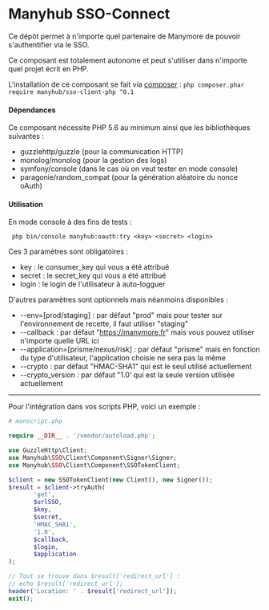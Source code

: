 # Manyhub SSO-Connect 

Ce dépôt permet à n'importe quel partenaire de Manymore de pouvoir s'authentifier via le SSO.

Ce composant est totalement autonome et peut s'utiliser dans n'importe quel projet écrit en PHP.

L'installation de ce composant se fait via [composer](https://getcomposer.org) :
 `` php composer.phar require manyhub/sso-client-php ^0.1 ``
 
#### Dépendances

Ce composant nécessite PHP 5.6 au minimum ainsi que les bibliothèques suivantes :
 - guzzlehttp/guzzle (pour la communication HTTP)
 - monolog/monolog (pour la gestion des logs)
 - symfony/console (dans le cas où on veut tester en mode console)
 - paragonie/random_compat (pour la génération aléatoire du nonce oAuth)
  
#### Utilisation 

En mode console à des fins de tests :

`` php bin/console manyhub:oauth:try <key> <secret> <login>``

Ces 3 paramètres sont obligatoires :
 - key : le consumer_key qui vous a été attribué
 - secret : le secret_key qui vous a été attribué
 - login : le login de l'utilisateur à auto-logguer
 
 
D'autres paramètres sont optionnels mais néanmoins disponibles :
 * --env=[prod/staging] : par défaut "prod" mais pour tester sur l'environnement de recette, il faut utiliser "staging"
 * --callback : par défaut "https://manymore.fr" mais vous pouvez utiliser n'importe quelle URL ici
 * --application=[prisme/nexus/risk] : par défaut "prisme" mais en fonction du type d'utilisateur, l'application choisie ne sera pas la même
 * --crypto : par défaut "HMAC-SHA1" qui est le seul utilisé actuellement
 * --crypto_version : par défaut "1.0' qui est la seule version utilisée actuellement
 
-------------

Pour l'intégration dans vos scripts PHP, voici un exemple :
```php
# monscript.php

require __DIR__ . '/vendor/autoload.php';

use GuzzleHttp\Client;
use Manyhub\SSO\Client\Component\Signer\Signer;
use Manyhub\SSO\Client\Component\SSOTokenClient;

$client = new SSOTokenClient(new Client(), new Signer());
$result = $client->tryAuth(
       'get',
       $urlSSO,
       $key,
       $secret,
       'HMAC_SHA1',
       '1.0',
       $callback,
       $login,
       $application
);

// Tout se trouve dans $result['redirect_url'] :
// echo $result['redirect_url'];
header('Location: ' . $result['redirect_url']);
exit();

```

